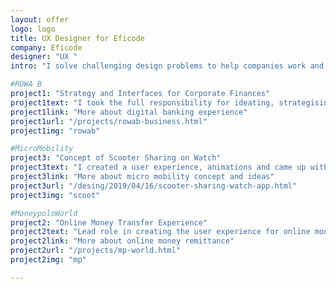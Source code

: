 ```yaml
---
layout: offer
logo: logo
title: UX Designer for Eficode
company: Eficode
designer: "UX "
intro: "I solve challenging design problems to help companies work and deliver products to your customers.<br><br>I selected the most interesting projects for you:"

#ROWA B
project1: "Strategy and Interfaces for Corporate Finances"
project1text: "I took the full responsibility for ideating, strategising, defining and designing the product. Also, I managed the team to prepare the design."
project1link: "More about digital banking experience"
project1url: "/projects/rowab-business.html"
project1img: "rowab"

#MicroMobility
project3: "Concept of Scooter Sharing on Watch"
project3text: "I created a user experience, animations and came up with ideas on how to make the experience better."
project3link: "More about micro mobility concept and ideas"
project3url: "/desing/2019/04/16/scooter-sharing-watch-app.html"
project3img: "scoot"

#MoneypoloWorld
project2: "Online Money Transfer Experience"
project2text: "Lead role in creating the user experience for online money transfers. I developed UI and UX for the sending process and inside pages."
project2link: "More about online money remittance"
project2url: "/projects/mp-world.html"
project2img: "mp"

---
```





